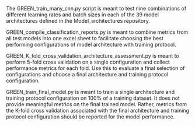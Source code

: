 The GREEN_train_many_cnn.py script is meant to test nine 
combinations of different learning rates and batch sizes 
in each of the 39 model architectures defined in the 
Model_architectures repository.

GREEN_compile_classification_reports.py is meant to combine
metrics from all test models into one excel sheet to facilitate
choosing the best performing configurations of model architecture
with training protocol.

GREEN_K_fold_cross_validation_architecture_assessment.py is
meant to perform 5-fold cross validation on a single
configuration and collect performance metrics for each fold. Use
this to evaluate a final selection of configurations and choose 
a final architecture and training protocol configuration.

GREEN_train_final_model.py is meant to train a single architecture 
and training protocol configuration on 100% of a training dataset. It
does not provide meaningful metrics on the final trained model. Rather,
metrics from the K-fold cross validation associated with the final
architecture and training protocol configuration should be reported 
for the model performance. 
